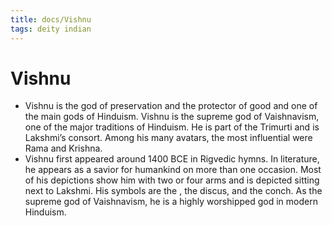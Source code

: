 ```yaml
---
title: docs/Vishnu
tags: deity indian
---
```


# Vishnu

- Vishnu is the god of preservation and the protector of good and one of the main gods of Hinduism. Vishnu is the supreme god of Vaishnavism, one of the major traditions of Hinduism. He is part of the Trimurti and is Lakshmi’s consort. Among his many avatars, the most influential were Rama and Krishna.
- Vishnu first appeared around 1400 BCE in Rigvedic hymns. In literature, he appears as a savior for humankind on more than one occasion. Most of his depictions show him with two or four arms and is depicted sitting next to Lakshmi. His symbols are the , the discus, and the conch. As the supreme god of Vaishnavism, he is a highly worshipped god in modern Hinduism.